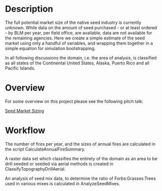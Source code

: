 # Description  
The full potential market size of the native seed industry is currently unknown. 
While data on the amount of seed purchased - or at least ordered - by BLM per year, per field office, are available, data are not available for the remaining agencies. 
Here we create a simple estimate of the seed market using only a handful of variables, and wrapping them together in a simple equation for simulation bootstrapping. 

In all following discussions the domain, i.e. the area of analysis, is classified as all states of the Continental United States, Alaska, Puerto Rico and all Pacific Islands. 

# Overview

For some overview on this project please see the following pitch talk:  

[Seed Market Sizing](https://sagesteppe.github.io/SeedMarketSizingTalk/SeedMarketSizingTalk.html#/title-slide)  


# Workflow 

The number of fires per year, and the sizes of annual fires are calculated in the script CalculateAnnualFireSummary. 

A raster data set which classifies the entirety of the domain as an area to be drill seeded or seeded via aerial methods is created in ClassifyTopographyDrillAerial. 

An analysis of seed mix data, to determine the ratio of Forbs:Grasses:Trees used in various mixes is calculated in AnalyzeSeedMixes. 

